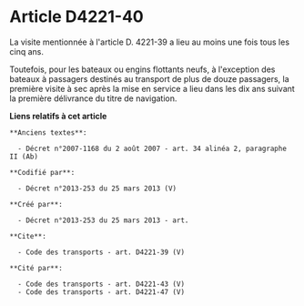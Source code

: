 # Article D4221-40

La visite mentionnée à l'article D. 4221-39 a lieu au moins une fois tous les cinq ans. 

Toutefois, pour les bateaux ou engins flottants neufs, à l'exception des bateaux à passagers destinés au transport de plus de
douze passagers, la première visite à sec après la mise en service a lieu dans les dix ans suivant la première délivrance du
titre de navigation.

**Liens relatifs à cet article**

	**Anciens textes**:

	  - Décret n°2007-1168 du 2 août 2007 - art. 34 alinéa 2, paragraphe II (Ab)

	**Codifié par**:

	  - Décret n°2013-253 du 25 mars 2013 (V)

	**Créé par**:

	  - Décret n°2013-253 du 25 mars 2013 - art.

	**Cite**:

	  - Code des transports - art. D4221-39 (V)

	**Cité par**:

	  - Code des transports - art. D4221-43 (V)
	  - Code des transports - art. D4221-47 (V)

